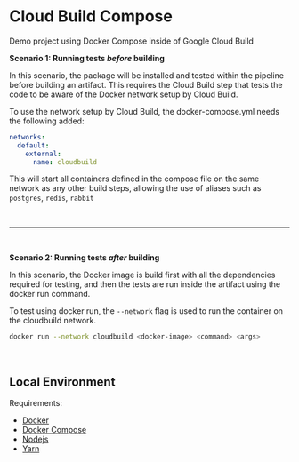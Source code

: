 # Cloud Build Compose

Demo project using Docker Compose inside of Google Cloud Build

**Scenario 1: Running tests _before_ building**

In this scenario, the package will be installed and tested within the pipeline before building an artifact. This requires the Cloud Build step that tests the code to be aware of the Docker network setup by Cloud Build.

To use the network setup by Cloud Build, the docker-compose.yml needs the following added: 

```yaml
networks:
  default:
    external:
      name: cloudbuild
```

This will start all containers defined in the compose file on the same network as any other build steps, allowing the use of aliases such as `postgres`, `redis`, `rabbit`

<br><hr><br>

**Scenario 2: Running tests _after_ building**

In this scenario, the Docker image is build first with all the dependencies required for testing, and then the tests are run inside the artifact using the docker run command.

To test using docker run, the `--network` flag is used to run the container on the cloudbuild network.

```bash
docker run --network cloudbuild <docker-image> <command> <args>
```
<br>

## Local Environment

Requirements:
 - [Docker](https://docs.docker.com/get-docker/)
 - [Docker Compose](https://docs.docker.com/compose/install/)
 - [Nodejs](https://github.com/nvm-sh/nvm)
 - [Yarn](https://yarnpkg.com/getting-started/install)


